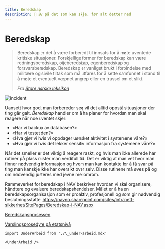 ```yaml
---
title: Beredskap
description: 🚨 Øv på det som kan skje, før alt detter ned
---
```


# Beredskap

> Beredskap er det å være forberedt til innsats for å møte uventede kritiske situasjoner. Forskjellige former for
> beredskap kan være redningsberedskap, oljeberedskap, egenberedskap og forsvarsberedskap. Beredskap er vanligst brukt
> i forbindelse med militære og sivile tiltak som må utføres for å sette samfunnet i stand til å møte et eventuelt
> væpnet angrep eller en trussel om et slikt.
>
> _Fra [Store norske leksikon](https://snl.no/beredskap)_

![incident](/img/incident.png "incident")

Uansett hvor godt man forbereder seg vil det alltid oppstå situasjoner der ting går galt. _Beredskap_ handler om å ha
planer for hvordan man skal reagere når noe uventet skjer:

- «Har vi backup av databasen?»
- «Har vi testet den?»
- «Hva gjør vi hvis vi oppdager uønsket aktivitet i systemene våre?»
- «Hva gjør vi hvis det lekker sensitiv informasjon fra systemene våre?»

Når det smeller er det viktig å reagere raskt, og hvis man ikke allerede har rutiner på plass mister man verdifull tid.
Det er viktig at man vet hvor man finner nødvendig informasjon og hvem man kan kontakte for å få svar på ting man
kanskje ikke har oversikt over selv. Disse rutinene må øves på og om nødvendig justeres med jevne mellomrom.

Rammeverket for beredskap i NAV beskriver hvordan vi skal organisere, håndtere og evaluere beredskapshendelser.
Målet er å ha en beredskapsorganisasjon som er proaktiv, profesjonell og som gir nødvendig beslutningsstøtte.
https://navno.sharepoint.com/sites/intranett-sikkerhet/SitePages/Beredskap-i-NAV.aspx

[Beredskapsprosessen](https://navno.sharepoint.com/sites/intranett-sikkerhet/SitePages/Beredskapsprosessen-i-NAV.aspx)

[Varslingsprosedyre på etatsnivå](https://navno.sharepoint.com/sites/intranett-sikkerhet/SitePages/Varslingsprosedyre-p%C3%A5-etatsniv%C3%A5.aspx)

```mdx-code-block
import UnderArbeid from './\_under-arbeid.mdx'

<UnderArbeid />
```
